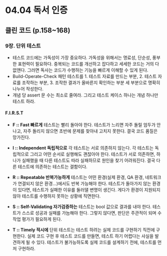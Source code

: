 # 04.04 독서 인증

## 클린 코드 (p.158~168)

### 9장. 단위 테스트

- 테스트 코드에는 가독성이 가장 중요하다. 가독성을 위해서는 명료성, 단순성, 풍부한 표현력이 필요하다. 중복되는 코드를 개선하고 잡다하고 세세한 코드는 거의 다 없앤다. 그러면 독사는 코드가 수행하는 기능을 빠르게 이해할 수 있게 된다.
- Build-Operate-Check 패턴
  테스트를 1. 테스트 자료를 만드는 부분, 2. 테스트 자료를 조작하는 부분, 3. 조작한 결과가 올바른지 확인하는 부분 세 부분으로 명확히 나누어 작성한다.
- 개념 당 assert 문 수는 최소로 줄여라. 그리고 테스트 케이스 하나는 개념 하나만 테스트 하라.

#### F.I.R.S.T

- **F :: Fast 빠르게**
  테스트는 빨리 돌아야 한다. 테스트가 느리면 자주 돌릴 엄두가 안 나고, 자주 돌리지 않으면 초반에 문제를 찾아내 고치지 못한다. 결국 코드 품질은 망가진다.

- **I :: Independent 독립적으로**
  각 테스트는 서로 의존하지 않는다. 각 테스트는 독립적으로 그리고 어떤 순서로 실행해도 괜찮아야 한다. 테스트가 서로 의존하면, 하나가 실패했을 때 다른 테스트도 따라 실패하므로 원인을 찾기 어려워진다. 결국 다른 테스트에 의존하는 테스트는 결함이다.

- **R :: Repeatable 반복가능하게**
  테스트는 어떤 환경(실제 환경, QA 환경, 네트워크가 연결되지 않은 환경...)에서도 반복 가능해야 한다. 테스트가 돌아가지 않는 환경이 있다면, 테스트가 실패한 이유를 둘러댈 변명이 생긴다. 게다가 환경이 지원되지 않아 테스트를 수행하지 못하는 상황에 직면한다.

- **S :: Self-Validating 자가검증하는**
  테스트는 bool 값으로 결과를 내야 한다. 테스트가 스스로 성공과 실패를 가늠해야 한다. 그렇지 않다면, 판단은 주관적이 되며 수작업 평가가 필요하게 된다.

- **T :: Timely 적시에**
  단위 테스트는 테스트 하려는 실제 코드를 구현하기 직전에 구현한다. 실제 코드 구현 후 테스트 코드를 만들면, 테스트 하기 어렵다는 사실을 발견하게 될 수 있다. 테스트가 불가능하도록 실제 코드를 설계하기 전에, 테스트를 먼저 구현하라.
